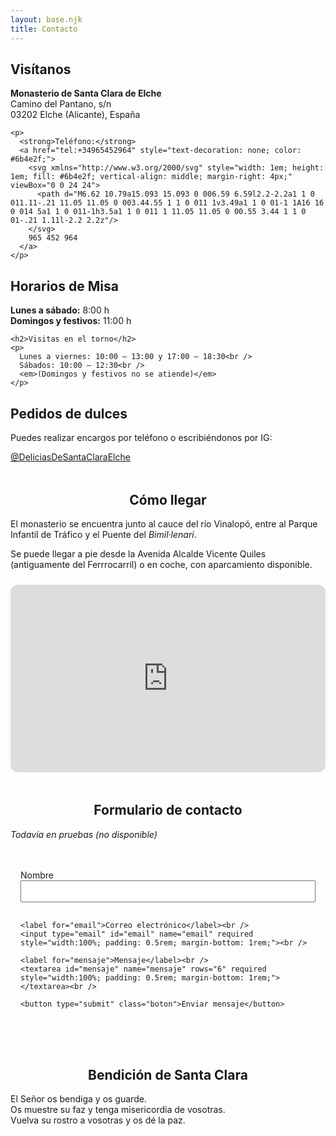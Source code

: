 ```yaml
---
layout: base.njk
title: Contacto
---
```


<div>

  <div>
    <h2>Visítanos</h2>
    <p><strong>Monasterio de Santa Clara de Elche</strong><br />
    Camino del Pantano, s/n<br />
    03202 Elche (Alicante), España</p>

    <p>
      <strong>Teléfono:</strong>
      <a href="tel:+34965452964" style="text-decoration: none; color: #6b4e2f;">
        <svg xmlns="http://www.w3.org/2000/svg" style="width: 1em; height: 1em; fill: #6b4e2f; vertical-align: middle; margin-right: 4px;" viewBox="0 0 24 24">
          <path d="M6.62 10.79a15.093 15.093 0 006.59 6.59l2.2-2.2a1 1 0 011.11-.21 11.05 11.05 0 003.44.55 1 1 0 011 1v3.49a1 1 0 01-1 1A16 16 0 014 5a1 1 0 011-1h3.5a1 1 0 011 1 11.05 11.05 0 00.55 3.44 1 1 0 01-.21 1.11l-2.2 2.2z"/>
        </svg>
        965 452 964
      </a>
    </p>
  </div>

  <div>
    <h2>Horarios de Misa</h2>
    <p><strong>Lunes a sábado:</strong> 8:00 h<br />
    <strong>Domingos y festivos:</strong> 11:00 h</p>

    <h2>Visitas en el torno</h2>
    <p>
      Lunes a viernes: 10:00 – 13:00 y 17:00 – 18:30<br />
      Sábados: 10:00 – 12:30<br />
      <em>(Domingos y festivos no se atiende)</em>
    </p>
  </div>

  <div>
    <h2>Pedidos de dulces</h2>
    <p>Puedes realizar encargos por teléfono o escribiéndonos por IG:</p>
    <p>
      <a href="https://www.instagram.com/deliciasdesantaclaraelche/" target="_blank" class="boton">@DeliciasDeSantaClaraElche</a>
    </p>
  </div>

</div>

<!-- Sección Cómo llegar (fusionada con mapa) -->
<section style="margin: 3rem auto; max-width: 800px;">
  <h2 style="text-align: center;">Cómo llegar</h2>
  <p>
    El monasterio se encuentra junto al cauce del río Vinalopó, entre al Parque Infantil de Tráfico y el Puente del <em>Bimil·lenari</em>.
  </p>
  
  <p>
  Se puede llegar a pie desde la Avenida Alcalde Vicente Quiles (antiguamente del Ferrrocarril) o en coche, con aparcamiento disponible.
  </p>

  <div style="margin-top: 1.5rem;">
    <iframe 
      src="https://www.google.com/maps/embed?pb=!1m14!1m8!1m3!1d25056.707135351564!2d-0.7167974!3d38.2774438!3m2!1i1024!2i768!4f13.1!3m3!1m2!1s0xd63b68b4afb1afd%3A0xa5e2bc87f4565da!2sConvento%20de%20Santa%20Clara%20(Clarisas)!5e0!3m2!1ses!2ses!4v1752429983050!5m2!1ses!2ses"
      width="100%" height="300" style="border:0; border-radius: 12px;" allowfullscreen="" loading="lazy" referrerpolicy="no-referrer-when-downgrade">
    </iframe>
  </div>
</section>

<!-- Formulario -->
<section>
  <h2 style="text-align: center;">Formulario de contacto</h2>
  <p>
    <em> Todavía en pruebas (no disponible)</em>
    </p>
  <form action="https://formspree.io/f/mnnzadll" method="POST" style="max-width: 600px; margin: 2rem auto; padding: 1rem;">
    <label for="nombre">Nombre</label><br />
    <input type="text" id="nombre" name="nombre" required style="width:100%; padding: 0.5rem; margin-bottom: 1rem;"><br />

    <label for="email">Correo electrónico</label><br />
    <input type="email" id="email" name="email" required style="width:100%; padding: 0.5rem; margin-bottom: 1rem;"><br />

    <label for="mensaje">Mensaje</label><br />
    <textarea id="mensaje" name="mensaje" rows="6" required style="width:100%; padding: 0.5rem; margin-bottom: 1rem;"></textarea><br />

    <button type="submit" class="boton">Enviar mensaje</button>
  </form>
</section>

<!-- Bendición -->
<section style="margin-top: 4rem;">
  <h2 style="text-align: center;">Bendición de Santa Clara</h2>
  <p class="frase-impacto">
    El Señor os bendiga y os guarde. <br />
    Os muestre su faz y tenga misericordia de vosotras. <br />
    Vuelva su rostro a vosotras y os dé la paz.
  </p>
</secti
